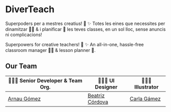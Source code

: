 # DiverTeach

Superpoders per a mestres creatius! 🦸 ✨ Totes les eines que necessites per dinamitzar 🧑‍🏫 & i planificar 🧠 les teves classes, en un sol lloc, sense anuncis ni complicacions!

Superpowers for creative teachers! 🦸 ✨ An all-in-one, hassle-free classroom manager 🧑‍🏫 & lesson planner 🧠.

## Our Team

| 👨🏻‍💻 Senior Developer & Team Org.                                        | 🦸🏻‍♀️ UI Designer                                                                      | 👩🏻‍🎨 Illustrator                                              |
| ---------------------------------------------------------------------- | ----------------------------------------------------------------------------------- | ----------------------------------------------------------- |
| [Arnau Gómez](https://www.linkedin.com/in/arnau-g%C3%B3mez-903b49187/) | [Beatriz Córdova](https://www.linkedin.com/in/beatriz-c%C3%B3rdoba-cruz-236080168/) | [Carla Gámez](https://www.instagram.com/carlagamezalarcon/) |
